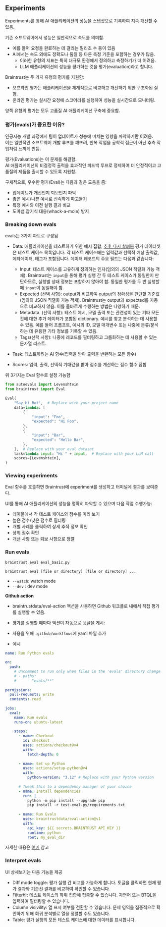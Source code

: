 ## Experiments

Experiments를 통해 AI 애플리케이션의 성능을 스냅샷으로 기록하여 지속 개선할 수 있음.   

기존 소프트웨어에서 성능은 일반적으로 속도를 의미함. 
 - 예를 들어 요청을 완료하는 데 걸리는 밀리초 수 등이 있음 
 - AI에서는 속도 외에도 정확도나 품질 등 다른 측정 기준을 포함하는 경우가 많음. 
   - 이러한 유형의 지표는 특히 대규모 환경에서 정의하고 측정하기가 더 어려움. 
   - LLM 애플리케이션의 성능을 평가하는 것을 평가(evaluation)라고 합니다.

Braintrust는 두 가지 유형의 평가를 지원함:

- 오프라인 평가는 애플리케이션을 체계적으로 비교하고 개선하기 위한 구조화된 실험.
- 온라인 평가는 실시간 요청에 스코어러를 실행하여 성능을 실시간으로 모니터링.

양쪽 유형의 평가는 모두 고품질 AI 애플리케이션 구축에 중요함.

### 평가(evals)가 중요한 이유?
인공지능 개발 과정에서 팀이 업데이트가 성능에 미치는 영향을 파악하기란 어려움.   
이는 일반적인 소프트웨어 개발 루프를 깨뜨려, 반복 작업을 공학적 접근이 아닌 추측 작업처럼 느끼게 만듬.

평가(Evaluations)는 이 문제를 해결함.  
AI 애플리케이션의 비결정적 출력을 효과적인 피드백 루프로 정제하여 더 안정적이고 고품질의 제품을 출시할 수 있도록 지원함.

구체적으로, 우수한 평가(Eval)는 다음과 같은 도움을 즘:
- 업데이트가 개선인지 퇴보인지 파악
- 좋은 예시/나쁜 예시로 신속하게 파고들기
- 특정 예시와 이전 실행 결과 비교
- 도마뱀 잡기식 대응(whack-a-mole) 방지

### Breaking down evals
evals는 3가지 파트로 구성됨
- Data: 애플리케이션을 테스트하기 위한 예시 집합, [추후 다시 살펴봄](https://www.braintrust.dev/docs/guides/datasets)
평가 데이터셋은 테스트 케이스 목록입니다. 각 테스트 케이스에는 입력값과 선택적 예상 출력값, 메타데이터, 태그가 포함됩니다. 데이터 레코드의 주요 필드는 다음과 같습니다:

    - Input: 테스트 케이스를 고유하게 정의하는 인자(임의의 JSON 직렬화 가능 객체). Braintrust는 `input`을 통해 평가 실행 간 두 테스트 케이스가 동일한지 판단하므로, 실행별 상태 정보는 포함하지 않아야 함. 동일한 평가를 두 번 실행할 때 `input`이 동일해야 함.
    - Expected (선택 사항): output과 비교하여 output의 정확성을 판단할 기준값(임의의 JSON 직렬화 가능 객체). Braintrust는 output과 expected를 자동으로 비교하지 않음. 이를 올바르게 수행하는 방법은 다양하기 때문.
    - Metadata. (선택 사항): 테스트 예시, 모델 출력 또는 관련성이 있는 기타 모든 것에 대한 추가 데이터가 포함된 dictionary. 예시를 찾고 분석하는 데 사용할 수 있음. 예를 들어 프롬프트, 예시의 ID, 모델 매개변수 또는 나중에 분류/분석하는 데 유용한 기타 정보를 기록할 수 있음.
    - Tags(선택 사항): 나중에 레코드를 필터링하고 그룹화하는 데 사용할 수 있는 문자열 리스트.

- Task: 테스트하려는 AI 함수(입력을 받아 출력을 반환하는 모든 함수)
- Scores: 입력, 출력, 선택적 기대값을 받아 점수를 계산하는 점수 함수 집합

위 3가지는 Eval 함수로 설정 가능함
```python
from autoevals import Levenshtein
from braintrust import Eval
 
Eval(
    "Say Hi Bot",  # Replace with your project name
    data=lambda: [
        {
            "input": "Foo",
            "expected": "Hi Foo",
        },
        {
            "input": "Bar",
            "expected": "Hello Bar",
        },
    ],  # Replace with your eval dataset
    task=lambda input: "Hi " + input,  # Replace with your LLM call
    scores=[Levenshtein],
)
```

### Viewing experiments
Eval 함수를 호출하면 Braintrust에 experiment를 생성하고 터미널에 결과를 보여준다.  

UI를 통해 AI 애플리케이션의 성능을 명확히 파악할 수 있으며 다음 작업 수행가능:

- 테이블에서 각 테스트 케이스와 점수를 미리 보기
- 높은 점수/낮은 점수로 필터링
- 개별 사례를 클릭하여 상세 추적 정보 확인
- 상위 점수 확인
- 개선 사항 또는 퇴보 사항으로 정렬

### Run evals
```bash
braintrust eval eval_basic.py

braintrust eval [file or directory] [file or directory] ...
```
- `--watch`: watch mode
- `--dev` : dev mode

**Github action**
- braintrustdata/eval-action 액션을 사용하면 Github 워크플로 내에서 직접 평가를 실행할 수 있음. 
- 평가를 실행할 때마다 액션이 자동으로 댓글을 게시:

- 사용을 위해 `.github/workflows`에 yaml 파일 추가
- 예시
```yaml
name: Run Python evals
 
on:
  push:
    # Uncomment to run only when files in the 'evals' directory change
    # - paths:
    #     - "evals/**"
 
permissions:
  pull-requests: write
  contents: read
 
jobs:
  eval:
    name: Run evals
    runs-on: ubuntu-latest
 
    steps:
      - name: Checkout
        id: checkout
        uses: actions/checkout@v4
        with:
          fetch-depth: 0
 
      - name: Set up Python
        uses: actions/setup-python@v4
        with:
          python-version: "3.12" # Replace with your Python version
 
      # Tweak this to a dependency manager of your choice
      - name: Install dependencies
        run: |
          python -m pip install --upgrade pip
          pip install -r test-eval-py/requirements.txt
 
      - name: Run Evals
        uses: braintrustdata/eval-action@v1
        with:
          api_key: ${{ secrets.BRAINTRUST_API_KEY }}
          runtime: python
          root: my_eval_dir
```

자세한 내용은 [여기](https://github.com/braintrustdata/eval-action) 참고

### Interpret evals

UI 상세보기는 다음 기능을 제공
- Diff mode toggle: 평가 실행 간 비교를 가능하게 합니다. 토글을 클릭하면 현재 평가 결과와 기준선 결과를 비교하여 확인할 수 있습니다.
- Filter바: 테스트 케이스의 하위 집합에 집중할 수 있습니다. 자연어 또는 BTQL을 입력하여 필터링할 수 있습니다.
- Column visivility: 열 표시 여부를 전환할 수 있습니다. 문제 영역을 집중적으로 확인하기 위해 회귀 분석별로 열을 정렬할 수도 있습니다.
- Table: 평가 실행의 모든 테스트 케이스에 대한 데이터를 표시합니다.